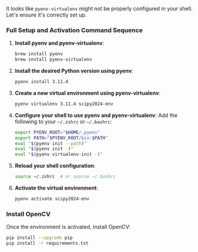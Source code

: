 It looks like `pyenv-virtualenv` might not be properly configured in your shell. Let's ensure it's correctly set up.

### Full Setup and Activation Command Sequence

1. **Install pyenv and pyenv-virtualenv**:
   ```sh
   brew install pyenv
   brew install pyenv-virtualenv
   ```

2. **Install the desired Python version using pyenv**:
   ```sh
   pyenv install 3.11.4
   ```

3. **Create a new virtual environment using pyenv-virtualenv**:
   ```sh
   pyenv virtualenv 3.11.4 scipy2024-env
   ```

4. **Configure your shell to use pyenv and pyenv-virtualenv**:
   Add the following to your `~/.zshrc` or `~/.bashrc`:

   ```sh
   export PYENV_ROOT="$HOME/.pyenv"
   export PATH="$PYENV_ROOT/bin:$PATH"
   eval "$(pyenv init --path)"
   eval "$(pyenv init -)"
   eval "$(pyenv virtualenv-init -)"
   ```

5. **Reload your shell configuration**:
   ```sh
   source ~/.zshrc  # or source ~/.bashrc
   ```

6. **Activate the virtual environment**:
   ```sh
   pyenv activate scipy2024-env
   ```

### Install OpenCV

Once the environment is activated, install OpenCV:

```sh
pip install --upgrade pip
pip install -r requirements.txt
```
